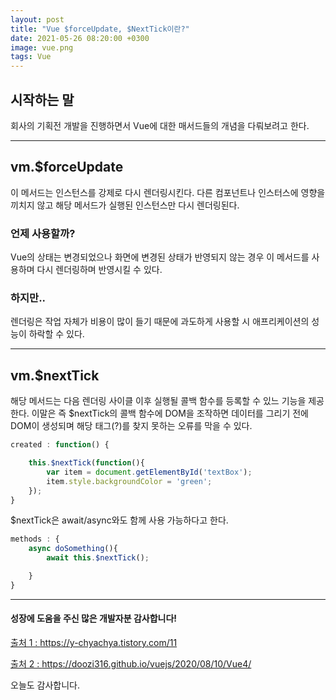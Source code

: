 ```yaml
---
layout: post
title: "Vue $forceUpdate, $NextTick이란?"
date: 2021-05-26 08:20:00 +0300
image: vue.png
tags: Vue
---
```

 
## 시작하는 말  

회사의 기획전 개발을 진행하면서 Vue에 대한 매서드들의 개념을 다뤄보려고 한다.

***

## vm.$forceUpdate  

이 메서드는 인스턴스를 강제로 다시 렌더링시킨다. 다른 컴포넌트나 인스터스에 영향을 끼치지 않고 해당 메서드가 실행된 인스턴스만 다시 렌더링된다.  

### 언제 사용할까?  

Vue의 상태는 변경되었으나 화면에 변경된 상태가 반영되지 않는 경우 이 메서드를 사용하며 다시 렌더링하며 반영시킬 수 있다.

### 하지만..  

렌더링은 작업 자체가 비용이 많이 들기 때문에 과도하게 사용할 시 애프리케이션의 성능이 하락할 수 있다.

***

## vm.$nextTick  

해당 메서드는 다음 렌더링 사이클 이후 실행될 콜백 함수를 등록할 수 있느 기능을 제공한다. 이말은 즉 $nextTick의 콜백 함수에 DOM을 조작하면 데이터를 그리기 전에 DOM이 생성되며 해당 태그(?)를 찾지 못하는 오류를 막을 수 있다.  

~~~javascript
created : function() {

    this.$nextTick(function(){
        var item = document.getElementById('textBox');
        item.style.backgroundColor = 'green';
    });
}
~~~

$nextTick은 await/async와도 함께 사용 가능하다고 한다.  

~~~javascript
methods : {
    async doSomething(){
        await this.$nextTick();

    }
}
~~~

***

#### 성장에 도움을 주신 많은 개발자분 감사합니다!

[출처 1 : ](https://y-chyachya.tistory.com/11) https://y-chyachya.tistory.com/11  

[출처 2 : ](https://doozi316.github.io/vuejs/2020/08/10/Vue4/) https://doozi316.github.io/vuejs/2020/08/10/Vue4/  

오늘도 감사합니다.  

